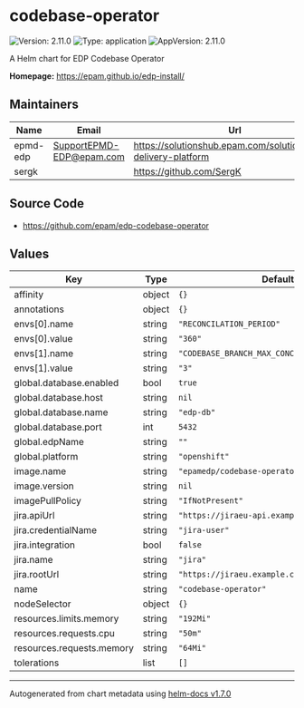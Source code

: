 # codebase-operator

![Version: 2.11.0](https://img.shields.io/badge/Version-2.11.0-informational?style=flat-square) ![Type: application](https://img.shields.io/badge/Type-application-informational?style=flat-square) ![AppVersion: 2.11.0](https://img.shields.io/badge/AppVersion-2.11.0-informational?style=flat-square)

A Helm chart for EDP Codebase Operator

**Homepage:** <https://epam.github.io/edp-install/>

## Maintainers

| Name | Email | Url |
| ---- | ------ | --- |
| epmd-edp | SupportEPMD-EDP@epam.com | https://solutionshub.epam.com/solution/epam-delivery-platform |
| sergk |  | https://github.com/SergK |

## Source Code

* <https://github.com/epam/edp-codebase-operator>

## Values

| Key | Type | Default | Description |
|-----|------|---------|-------------|
| affinity | object | `{}` |  |
| annotations | object | `{}` |  |
| envs[0].name | string | `"RECONCILATION_PERIOD"` |  |
| envs[0].value | string | `"360"` |  |
| envs[1].name | string | `"CODEBASE_BRANCH_MAX_CONCURRENT_RECONCILES"` |  |
| envs[1].value | string | `"3"` |  |
| global.database.enabled | bool | `true` |  |
| global.database.host | string | `nil` |  |
| global.database.name | string | `"edp-db"` |  |
| global.database.port | int | `5432` |  |
| global.edpName | string | `""` |  |
| global.platform | string | `"openshift"` |  |
| image.name | string | `"epamedp/codebase-operator"` |  |
| image.version | string | `nil` |  |
| imagePullPolicy | string | `"IfNotPresent"` |  |
| jira.apiUrl | string | `"https://jiraeu-api.example.com"` |  |
| jira.credentialName | string | `"jira-user"` |  |
| jira.integration | bool | `false` |  |
| jira.name | string | `"jira"` |  |
| jira.rootUrl | string | `"https://jiraeu.example.com"` |  |
| name | string | `"codebase-operator"` |  |
| nodeSelector | object | `{}` |  |
| resources.limits.memory | string | `"192Mi"` |  |
| resources.requests.cpu | string | `"50m"` |  |
| resources.requests.memory | string | `"64Mi"` |  |
| tolerations | list | `[]` |  |

----------------------------------------------
Autogenerated from chart metadata using [helm-docs v1.7.0](https://github.com/norwoodj/helm-docs/releases/v1.7.0)
